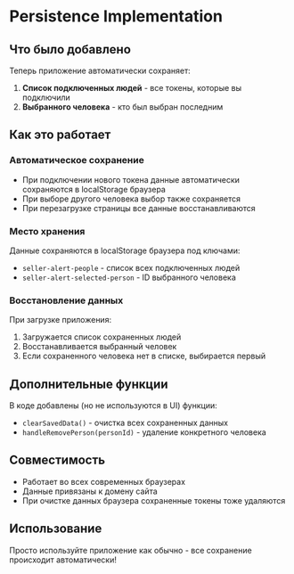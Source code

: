 # Persistence Implementation

## Что было добавлено

Теперь приложение автоматически сохраняет:

1. **Список подключенных людей** - все токены, которые вы подключили
2. **Выбранного человека** - кто был выбран последним

## Как это работает

### Автоматическое сохранение
- При подключении нового токена данные автоматически сохраняются в localStorage браузера
- При выборе другого человека выбор также сохраняется
- При перезагрузке страницы все данные восстанавливаются

### Место хранения
Данные сохраняются в localStorage браузера под ключами:
- `seller-alert-people` - список всех подключенных людей
- `seller-alert-selected-person` - ID выбранного человека

### Восстановление данных
При загрузке приложения:
1. Загружается список сохраненных людей
2. Восстанавливается выбранный человек
3. Если сохраненного человека нет в списке, выбирается первый

## Дополнительные функции

В коде добавлены (но не используются в UI) функции:
- `clearSavedData()` - очистка всех сохраненных данных
- `handleRemovePerson(personId)` - удаление конкретного человека

## Совместимость
- Работает во всех современных браузерах
- Данные привязаны к домену сайта
- При очистке данных браузера сохраненные токены тоже удаляются

## Использование
Просто используйте приложение как обычно - все сохранение происходит автоматически!